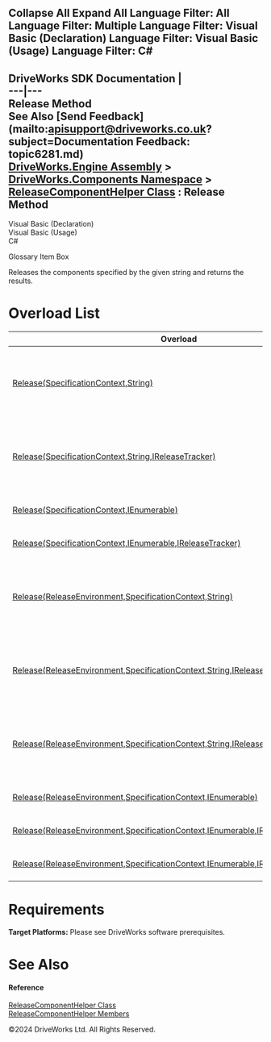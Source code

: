        

 Collapse All Expand All  Language Filter: All  Language Filter: Multiple  Language Filter: Visual Basic (Declaration) Language Filter: Visual Basic (Usage) Language Filter: C#  
---  
DriveWorks SDK Documentation  |   
---|---  
Release Method   
See Also [Send Feedback](mailto:apisupport@driveworks.co.uk?subject=Documentation Feedback: topic6281.md)  
[DriveWorks.Engine Assembly](topic2156.md) > [DriveWorks.Components Namespace](topic6089.md) > [ReleaseComponentHelper Class](topic6275.md) : Release Method  
---  
  
Visual Basic (Declaration)    
Visual Basic (Usage)    
C# 

Glossary Item Box

Releases the components specified by the given string and returns the results. 

# Overload List

Overload| Description  
---|---  
[Release(SpecificationContext,String)](topic6282.md)| Releases the components specified by the given string and returns the results.   
[Release(SpecificationContext,String,IReleaseTracker)](topic6283.md)| Releases the components specified by the given string and returns the results.   
[Release(SpecificationContext,IEnumerable<ProjectComponentSet>)](topic6284.md)| Releases the given components.   
[Release(SpecificationContext,IEnumerable<ProjectComponentSet>,IReleaseTracker)](topic6285.md)| Releases the given components.   
[Release(ReleaseEnvironment,SpecificationContext,String)](topic6286.md)| Releases the components specified by the given string and returns the results.   
[Release(ReleaseEnvironment,SpecificationContext,String,IReleaseTracker)](topic6287.md)| Releases the components specified by the given string and returns the results.   
[Release(ReleaseEnvironment,SpecificationContext,String,IReleaseTracker,String)](topic6288.md)| Releases the components specified by the given string and returns the results.   
[Release(ReleaseEnvironment,SpecificationContext,IEnumerable<ProjectComponentSet>)](topic6289.md)| Releases the given components.   
[Release(ReleaseEnvironment,SpecificationContext,IEnumerable<ProjectComponentSet>,IReleaseTracker)](topic6290.md)| Releases the given components.   
[Release(ReleaseEnvironment,SpecificationContext,IEnumerable<ProjectComponentSet>,IReleaseTracker,String)](topic6291.md)| Releases the given components.   
  
# Requirements

**Target Platforms:** Please see DriveWorks software prerequisites.

# See Also

#### Reference

[ReleaseComponentHelper Class](topic6275.md)   
[ReleaseComponentHelper Members](topic6276.md)

©2024 DriveWorks Ltd. All Rights Reserved.
